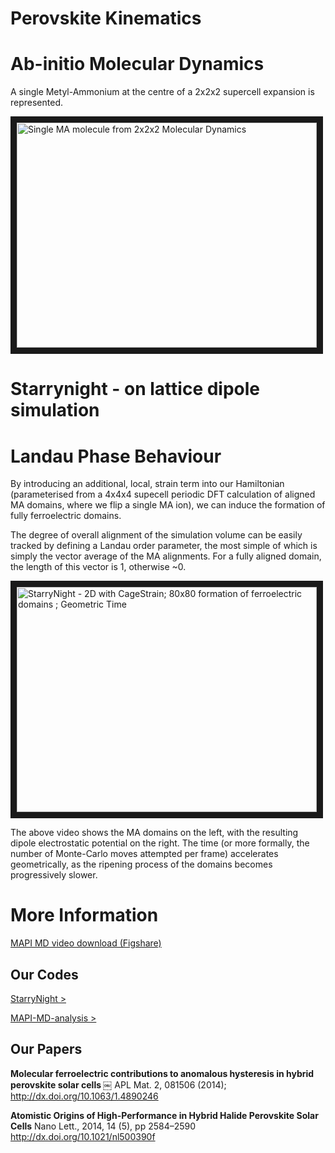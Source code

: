 # Perovskite Kinematics



# Ab-initio Molecular Dynamics

A single Metyl-Ammonium at the centre of a 2x2x2 supercell expansion is represented.

<a href="http://www.youtube.com/watch?feature=player_embedded&v=Rr2DDiYUoNA" target="_blank"><img src="http://img.youtube.com/vi/Rr2DDiYUoNA/0.jpg" 
alt="Single MA molecule from 2x2x2 Molecular Dynamics" width="480" height="360" border="10" /></a>

# Starrynight - on lattice dipole simulation

# Landau Phase Behaviour

By introducing an additional, local, strain term into our Hamiltonian (parameterised from a 4x4x4 supecell periodic DFT calculation of aligned MA domains, where we flip a single MA ion), we can induce the formation of fully ferroelectric domains. 

The degree of overall alignment of the simulation volume can be easily tracked by defining a Landau order parameter, the most simple of which is simply the vector average of the MA alignments. For a fully aligned domain, the length of this vector is 1, otherwise ~0.

<a href="http://www.youtube.com/watch?feature=player_embedded&v=xppLrcvCjW8" target="_blank"><img src="http://img.youtube.com/vi/xppLrcvCjW8/0.jpg" 
alt="StarryNight - 2D with CageStrain; 80x80 formation of ferroelectric domains ; Geometric Time " width="480" height="360" border="10" /></a>

The above video shows the MA domains on the left, with the resulting dipole electrostatic potential on the right. The time (or more formally, the number of Monte-Carlo moves attempted per frame) accelerates geometrically, as the ripening process of the domains becomes progressively slower.

# More Information

[MAPI MD video download (Figshare)](http://figshare.com/articles/Methyl_Ammonium_Lead_Iodide_MAPI_Pervoskite_2x2x2_Supercell_MD/1061490)

## Our Codes

[StarryNight >](https://github.com/WMD-Bath/StarryNight)

[MAPI-MD-analysis >](https://github.com/jarvist/MAPI-MD-analysis)

## Our Papers

**Molecular ferroelectric contributions to anomalous hysteresis in hybrid perovskite solar cells ￼**
APL Mat. 2, 081506 (2014); http://dx.doi.org/10.1063/1.4890246

**Atomistic Origins of High-Performance in Hybrid Halide Perovskite Solar Cells**
Nano Lett., 2014, 14 (5), pp 2584–2590 http://dx.doi.org/10.1021/nl500390f
